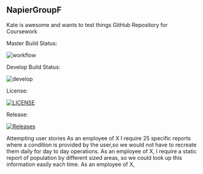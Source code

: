 ## NapierGroupF
Kate is awesome and wants to test things
GitHub Repository for Coursework

Master Build Status:

![workflow](https://github.com/GailFairley/NapierGroupF/actions/workflows/main.yml/badge.svg)

Develop Build Status:

![develop](https://img.shields.io/github/workflow/status/GailFairley/NapierGroupF/Coursework/develop?style=plastic)

License:

[![LICENSE](https://img.shields.io/github/license/GailFairley/NapierGroupF.svg?style=plastic)](https://github.com/GailFairley/NapierGroupF/blob/master/LICENSE)

Release:

[![Releases](https://img.shields.io/github/release/GailFairley/NapierGroupF/all.svg?style=plastic)](https://github.com/GailFairley/NapierGroupF/releases)


Attempting user stories
As an employee of X I require 25 specific reports where a condition is provided by the user,so we would not have to recreate them daily for day to day operations.
As an employee of X, I require a static report of population by different sized areas, so we could look up this information easily each time.
As an employee of X, 